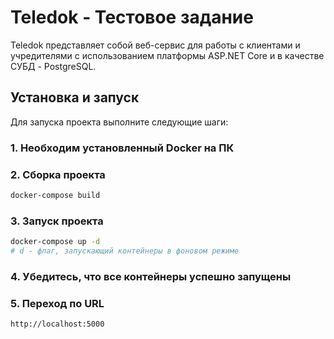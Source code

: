# Teledok - Тестовое задание

Teledok представляет собой веб-сервис для работы с клиентами и учредителями с использованием платформы ASP.NET Core и в качестве СУБД - PostgreSQL.

## Установка и запуск
Для запуска проекта выполните следующие шаги:

### 1. Необходим установленный Docker на ПК

### 2. Сборка проекта

```bash
docker-compose build
```

### 3. Запуск проекта
```bash
docker-compose up -d
# d - флаг, запускающий контейнеры в фоновом режиме
```

### 4. Убедитесь, что все контейнеры успешно запущены

### 5. Переход по URL
```bash
http://localhost:5000
```
